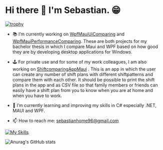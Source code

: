 # Hi there 👋 I'm Sebastian. 😁

[![trophy](https://github-profile-trophy.vercel.app/?username=bastiH96)](https://github.com/ryo-ma/github-profile-trophy)

- 📚 I’m currently working on [WpfMauiUiComparing](https://github.com/bastiH96/WpfMauiUiComparing.git) and [WpfMauiPerformanceComparing](https://github.com/bastiH96/WpfMauiPerformanceComparing.git). These are both projects for my bachelor thesis in which I compare Maui and WPF based on how good they are by developing desktop applications for Windows.

- 🕹 For private use and for some of my work colleagues, I am also working on [ShiftcomparingAppMaui](https://github.com/bastiH96/ShiftcomparingAppMAUI.git) . This is an app in which the user can create any number of shift plans with different shiftpatterns and compare them with each other. It should be possible to print the shift plans in the app and as CSV file so that family members or friends can easily have a shift plan from you to know when you are at home and when you have to work.

- 🌱 I’m currently learning and improving my skills in C# especially .NET, MAUI and WPF.

- 📫 How to reach me: sebastianhome96@gmail.com


[![My Skills](https://skillicons.dev/icons?i=cs,dotnet,unity,py,html,css,sqlite,git,github,figma,visualstudio,discord)](https://skillicons.dev)


![Anurag's GitHub stats](https://github-readme-stats.vercel.app/api?username=anuraghazra&show_icons=true&theme=tokyonight&custom_title=Sebastian%20GitHub%20Stats)


